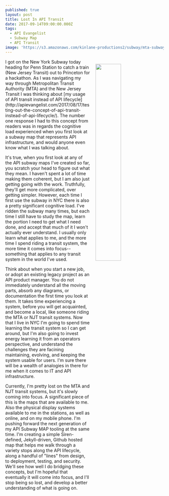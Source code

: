 ```yaml
---
published: true
layout: post
title: Lost In API Transit
date: 2017-09-14T09:00:00.000Z
tags:
  - API Evangelist
  - Subway Map
  - API Transit
image: 'https://s3.amazonaws.com/kinlane-productions2/subway/mta-subway-map.png'
---
```

<p><img src="https://s3.amazonaws.com/kinlane-productions2/subway/mta-subway-map.png" align="right" width="40%" style="padding: 15px;" /></p>I got on the New York Subway today heading for Penn Station to catch a train (New Jersey Transit) out to Princeton for a hackathon. As I was navigating my way through Metropolitan Transit Authority (MTA) and the New Jersey Transit I was thinking about [my usage of API transit instead of API lifecycle](http://apievangelist.com/2017/08/17/testing-out-the-concept-of-api-transit-instead-of-api-lifecycle/). The number one response I had to this concept from readers was in regards the cognitive load experienced when you first look at a subway map that represents API infrastructure, and would anyone even know what I was talking about. 

It's true, when you first look at any of the API subway maps I've created so far, you scratch your head to figure out what they mean. I haven't spent a lot of time making them coherent, but I am also just getting going with the work. Truthfully, they'll get more complicated, over getting simpler. However, each time I first use the subway in NYC there is also a pretty significant cognitive load. I've ridden the subway many times, but each time I still have to study the map, learn the portion I need to get what I need done, and accept that much of it I won't actually ever understand. I usually only learn what applies to me, and the more time I spend riding a transit system, the more time it comes into focus--something that applies to any transit system in the world I've used.

Think about when you start a new job, or adopt an existing legacy project as an API product manager. You do not immediately understand all the moving parts, absorb any diagrams, or documentation the first time you look at them. It takes time experiencing a system, before you will get acquainted, and become a local, like someone riding the MTA or NJT transit systems. Now that I live in NYC I'm going to spend time learning the transit system so I can get around, but I'm also going to invest energy learning it from an operators perspective, and understand the challenges they are facining maintaining, evolving, and keeping the system usable for users. I'm sure there will be a wealth of analogies in there for me when it comes to IT and API infrastructure.

Currently, I'm pretty lost on the MTA and NJT transit systems, but it's slowly coming into focus. A significant piece of this is the maps that are available to me. Also the physical display systems available to me in the stations, as well as online, and on my mobile phone. I'm pushing forward the next generation of my API Subway MAP tooling at the same time. I'm creating a simple Siren-defined, Jekyll-driven, Github hosted map that helps me walk through a variety stops along the API lifecycle, along a handful of "lines" from design, to deployment, testing, and security. We'll see how well I do bridging these concepts, but I'm hopeful that eventually it will come into focus, and I'll stop being so lost, and develop a better understanding of what is going on.
